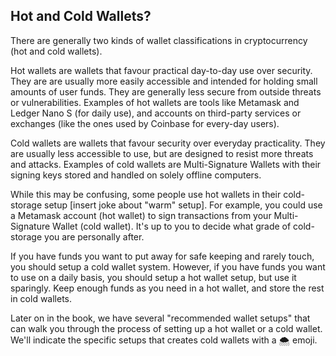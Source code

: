 ## Hot and Cold Wallets?

There are generally two kinds of wallet classifications in cryptocurrency (hot and cold wallets).

Hot wallets are wallets that favour practical day-to-day use over security. They are are usually more easily accessible and intended for holding small  amounts of user funds. They are generally less secure from outside threats or vulnerabilities. Examples of hot wallets are tools like Metamask and  Ledger Nano S (for daily use), and accounts on third-party services or exchanges (like the ones used by Coinbase for every-day users).

Cold wallets are wallets that favour security over everyday practicality. They are usually less accessible to use, but are designed to resist more threats and attacks. Examples of cold wallets are Multi-Signature Wallets with their signing keys stored and handled on solely offline computers.

While this may be confusing, some people use hot wallets in their cold-storage setup [insert joke about "warm" setup]. For example, you could use a Metamask account (hot wallet) to sign transactions from your Multi-Signature Wallet (cold wallet). It's up to you to decide what grade of cold-storage you are personally after.

If you have funds you want to put away for safe keeping and rarely touch, you should setup a cold wallet system.  However, if you have funds you want to use on a daily basis, you should setup a hot wallet setup, but use it sparingly. Keep enough funds as you need in a hot wallet, and store the rest in cold wallets.

Later on in the book, we have several "recommended wallet setups" that can walk you through the process of setting up a hot wallet or a cold wallet. We'll indicate the specific setups that creates cold wallets with a 🌨 emoji.
